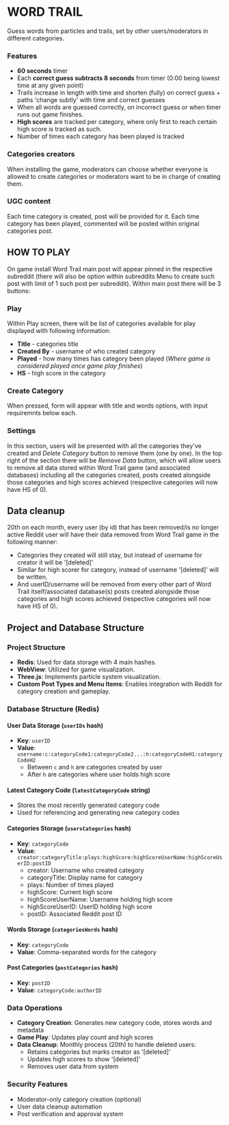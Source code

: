 # WORD TRAIL

Guess words from particles and trails, set by other users/moderators in different categories.

### Features
* **60 seconds** timer
* Each **correct guess subtracts 8 seconds** from timer (0:00 being lowest time at any given point)
* Trails increase in length with time and shorten (fully) on correct guess + paths 'change subtly' with time and correct guesses
* When all words are guessed correctly, on incorrect guess or when timer runs out game finishes.
* **High scores** are tracked per category, where only first to reach certain high score is tracked as such.
* Number of times each category has been played is tracked

### Categories creators
When installing the game, moderators can choose whether everyone is allowed to create categories or
moderators want to be in charge of creating them.

### UGC content
Each time category is created, post will be provided for it.
Each time category has been played, commented will be posted within original categories post.


## HOW TO PLAY
On game install Word Trail main post will appear pinned in the respective subreddit (there will also be option
within subreddits Menu to create such post with limit of 1 such post per subreddit).
Within main post there will be 3 buttons:

### Play
Within Play screen, there will be list of categories available for play displayed with following information:
* **Title** - categories title
* **Created By** - username of who created category
* **Played** - how many times has category been played (*Where game is considered played once game play finishes*)
* **HS** - high score in the category

### Create Category
When pressed, form will appear with title and words options, with input requiremnts below each.

### Settings
In this section, users will be presented with all the categories they've created and *Delete Category* button
to remove them (one by one).
In the top right of the section there will be *Remove Data* button, which will allow users
to remove all data stored within Word Trail game (and associated databases) including all the categories created,
posts created alongside those categories and high scores achieved (respective categories will now have HS of 0).


## Data cleanup
20th on each month, every user (by id) that has been removed/is no longer active Reddit user
will have their data removed from Word Trail game in the following manner:
* Categories they created will still stay, but instead of username for creator it will be '[deleted]'
* Similar for high scorer for category, instead of username '[deleted]' will be written.
* And userID/username will be removed from every other part of Word Trail itself/associated database(s)
posts created alongside those categories and high scores achieved (respective categories will now have HS of 0).

## Project and Database Structure

### Project Structure
* **Redis**: Used for data storage with 4 main hashes.
* **WebView**: Utilized for game visualization.
* **Three.js**: Implements particle system visualization.
* **Custom Post Types and Menu Items**: Enables integration with Reddit for category creation and gameplay.

### Database Structure (Redis)

#### User Data Storage (`userIDs` hash)
- **Key**: `userID`
- **Value**: `username:c:categoryCode1:categoryCode2...:h:categoryCodeH1:categoryCodeH2`
  - Between `c` and `h` are categories created by user
  - After `h` are categories where user holds high score

#### Latest Category Code (`latestCategoryCode` string)
- Stores the most recently generated category code
- Used for referencing and generating new category codes

#### Categories Storage (`usersCategories` hash) 
- **Key**: `categoryCode`
- **Value**: `creator:categoryTitle:plays:highScore:highScoreUserName:highScoreUserID:postID`
  - creator: Username who created category
  - categoryTitle: Display name for category
  - plays: Number of times played
  - highScore: Current high score
  - highScoreUserName: Username holding high score
  - highScoreUserID: UserID holding high score
  - postID: Associated Reddit post ID

#### Words Storage (`categoriesWords` hash)
- **Key**: `categoryCode` 
- **Value**: Comma-separated words for the category

#### Post Categories (`postCategories` hash)
- **Key**: `postID`
- **Value**: `categoryCode:authorID`

### Data Operations
- **Category Creation**: Generates new category code, stores words and metadata
- **Game Play**: Updates play count and high scores
- **Data Cleanup**: Monthly process (20th) to handle deleted users:
  - Retains categories but marks creator as '[deleted]'
  - Updates high scores to show '[deleted]'
  - Removes user data from system

### Security Features
- Moderator-only category creation (optional)
- User data cleanup automation
- Post verification and approval system